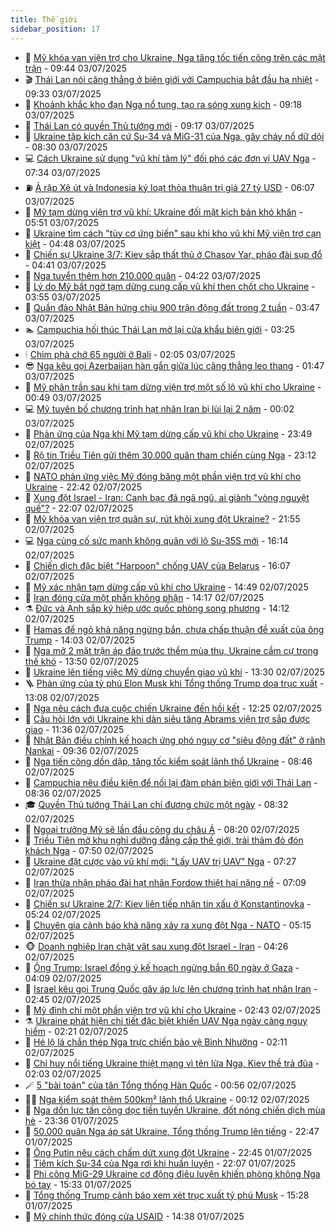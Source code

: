 ```yaml
---
title: Thế giới
sidebar_position: 17
---
```


<!-- dantri-the-gioi:START -->
- 🌋 [Mỹ khóa van viện trợ cho Ukraine, Nga tăng tốc tiến công trên các mặt trận](https://dantri.com.vn/the-gioi/my-khoa-van-vien-tro-cho-ukraine-nga-tang-toc-tien-cong-tren-cac-mat-tran-20250703153828259.htm) - 09:44 03/07/2025
- 🎬 [Thái Lan nói căng thẳng ở biên giới với Campuchia bắt đầu hạ nhiệt](https://dantri.com.vn/the-gioi/thai-lan-noi-cang-thang-o-bien-gioi-voi-campuchia-bat-dau-ha-nhiet-20250703163051784.htm) - 09:33 03/07/2025
- 🧰 [Khoảnh khắc kho đạn Nga nổ tung, tạo ra sóng xung kích](https://dantri.com.vn/the-gioi/khoanh-khac-kho-dan-nga-no-tung-tao-ra-song-xung-kich-20250703161600639.htm) - 09:18 03/07/2025
- 🌋 [Thái Lan có quyền Thủ tướng mới](https://dantri.com.vn/the-gioi/thai-lan-co-quyen-thu-tuong-moi-20250703152640562.htm) - 09:17 03/07/2025
- 🗽 [Ukraine tập kích căn cứ Su-34 và MiG-31 của Nga, gây cháy nổ dữ dội](https://dantri.com.vn/the-gioi/ukraine-tap-kich-can-cu-su-34-va-mig-31-cua-nga-gay-chay-no-du-doi-20250703145824519.htm) - 08:30 03/07/2025
- 💻 [Cách Ukraine sử dụng &quot;vũ khí tâm lý&quot; đối phó các đơn vị UAV Nga](https://dantri.com.vn/the-gioi/cach-ukraine-su-dung-vu-khi-tam-ly-doi-pho-cac-don-vi-uav-nga-20250703142201403.htm) - 07:34 03/07/2025
- ⛽️ [Ả rập Xê út và Indonesia ký loạt thỏa thuận trị giá 27 tỷ USD](https://dantri.com.vn/the-gioi/a-rap-xe-ut-va-indonesia-ky-loat-thoa-thuan-tri-gia-27-ty-usd-20250703130632873.htm) - 06:07 03/07/2025
- 🤩 [Mỹ tạm dừng viện trợ vũ khí: Ukraine đối mặt kịch bản khó khăn](https://dantri.com.vn/the-gioi/my-tam-dung-vien-tro-vu-khi-ukraine-doi-mat-kich-ban-kho-khan-20250703105841509.htm) - 05:51 03/07/2025
- 🧐 [Ukraine tìm cách &quot;tùy cơ ứng biến&quot; sau khi kho vũ khí Mỹ viện trợ cạn kiệt](https://dantri.com.vn/the-gioi/ukraine-tim-cach-tuy-co-ung-bien-sau-khi-kho-vu-khi-my-vien-tro-can-kiet-20250703114131292.htm) - 04:48 03/07/2025
- 🎊 [Chiến sự Ukraine 3/7: Kiev sắp thất thủ ở Chasov Yar, pháo đài sụp đổ](https://dantri.com.vn/the-gioi/chien-su-ukraine-37-kiev-sap-that-thu-o-chasov-yar-phao-dai-sup-do-20250703112730920.htm) - 04:41 03/07/2025
- 📝 [Nga tuyển thêm hơn 210.000 quân](https://dantri.com.vn/the-gioi/nga-tuyen-them-hon-210000-quan-20250703110007644.htm) - 04:22 03/07/2025
- 🤡 [Lý do Mỹ bất ngờ tạm dừng cung cấp vũ khí then chốt cho Ukraine](https://dantri.com.vn/the-gioi/ly-do-my-bat-ngo-tam-dung-cung-cap-vu-khi-then-chot-cho-ukraine-20250703105337448.htm) - 03:55 03/07/2025
- 🥷 [Quần đảo Nhật Bản hứng chịu 900 trận động đất trong 2 tuần](https://dantri.com.vn/the-gioi/quan-dao-nhat-ban-hung-chiu-900-tran-dong-dat-trong-2-tuan-20250703104037030.htm) - 03:47 03/07/2025
- 🏊 [Campuchia hối thúc Thái Lan mở lại cửa khẩu biên giới](https://dantri.com.vn/the-gioi/campuchia-hoi-thuc-thai-lan-mo-lai-cua-khau-bien-gioi-20250703095612055.htm) - 03:25 03/07/2025
- 🕯 [Chìm phà chở 65 người ở Bali](https://dantri.com.vn/the-gioi/chim-pha-cho-65-nguoi-o-bali-20250703085136072.htm) - 02:05 03/07/2025
- 😎 [Nga kêu gọi Azerbaijan hàn gắn giữa lúc căng thẳng leo thang](https://dantri.com.vn/the-gioi/nga-keu-goi-azerbaijan-han-gan-giua-luc-cang-thang-leo-thang-20250702215039417.htm) - 01:47 03/07/2025
- 🌈 [Mỹ phân trần sau khi tạm dừng viện trợ một số lô vũ khí cho Ukraine](https://dantri.com.vn/the-gioi/my-phan-tran-sau-khi-tam-dung-vien-tro-mot-so-lo-vu-khi-cho-ukraine-20250703073804938.htm) - 00:49 03/07/2025
- 💻 [Mỹ tuyên bố chương trình hạt nhân Iran bị lùi lại 2 năm](https://dantri.com.vn/the-gioi/my-tuyen-bo-chuong-trinh-hat-nhan-iran-bi-lui-lai-2-nam-20250703065459098.htm) - 00:02 03/07/2025
- 🤖 [Phản ứng của Nga khi Mỹ tạm dừng cấp vũ khí cho Ukraine](https://dantri.com.vn/the-gioi/phan-ung-cua-nga-khi-my-tam-dung-cap-vu-khi-cho-ukraine-20250703063438112.htm) - 23:49 02/07/2025
- 🦏 [Rộ tin Triều Tiên gửi thêm 30.000 quân tham chiến cùng Nga](https://dantri.com.vn/the-gioi/ro-tin-trieu-tien-gui-them-30000-quan-tham-chien-cung-nga-20250702211258910.htm) - 23:12 02/07/2025
- 🌁 [NATO phản ứng việc Mỹ đóng băng một phần viện trợ vũ khí cho Ukraine](https://dantri.com.vn/the-gioi/nato-phan-ung-viec-my-dong-bang-mot-phan-vien-tro-vu-khi-cho-ukraine-20250703053327380.htm) - 22:42 02/07/2025
- 🐘 [Xung đột Israel - Iran: Canh bạc đã ngã ngũ, ai giành &quot;vòng nguyệt quế&quot;?](https://dantri.com.vn/the-gioi/xung-dot-israel-iran-canh-bac-da-nga-ngu-ai-gianh-vong-nguyet-que-20250630153337050.htm) - 22:07 02/07/2025
- 🥷 [Mỹ khóa van viện trợ quân sự, rút khỏi xung đột Ukraine?](https://dantri.com.vn/the-gioi/my-khoa-van-vien-tro-quan-su-rut-khoi-xung-dot-ukraine-20250703005246094.htm) - 21:55 02/07/2025
- 💻 [Nga củng cố sức mạnh không quân với lô Su-35S mới](https://dantri.com.vn/the-gioi/nga-cung-co-suc-manh-khong-quan-voi-lo-su-35s-moi-20250702231401638.htm) - 16:14 02/07/2025
- 🎡 [Chiến dịch đặc biệt &quot;Harpoon&quot; chống UAV của Belarus](https://dantri.com.vn/the-gioi/chien-dich-dac-biet-harpoon-chong-uav-cua-belarus-20250702230426617.htm) - 16:07 02/07/2025
- 🧰 [Mỹ xác nhận tạm dừng cấp vũ khí cho Ukraine](https://dantri.com.vn/the-gioi/my-xac-nhan-tam-dung-cap-vu-khi-cho-ukraine-20250702214617385.htm) - 14:49 02/07/2025
- 🥸 [Iran đóng cửa một phần không phận](https://dantri.com.vn/the-gioi/iran-dong-cua-mot-phan-khong-phan-20250702210743974.htm) - 14:17 02/07/2025
- ⚗️ [Đức và Anh sắp ký hiệp ước quốc phòng song phương](https://dantri.com.vn/the-gioi/duc-va-anh-sap-ky-hiep-uoc-quoc-phong-song-phuong-20250702211223492.htm) - 14:12 02/07/2025
- 🌮 [Hamas để ngỏ khả năng ngừng bắn, chưa chấp thuận đề xuất của ông Trump](https://dantri.com.vn/the-gioi/hamas-de-ngo-kha-nang-ngung-ban-chua-chap-thuan-de-xuat-cua-ong-trump-20250702210352272.htm) - 14:03 02/07/2025
- 🎃 [Nga mở 2 mặt trận áp đảo trước thềm mùa thu, Ukraine cầm cự trong thế khó](https://dantri.com.vn/the-gioi/nga-mo-2-mat-tran-ap-dao-truoc-them-mua-thu-ukraine-cam-cu-trong-the-kho-20250702205007370.htm) - 13:50 02/07/2025
- 💫 [Ukraine lên tiếng việc Mỹ dừng chuyển giao vũ khí](https://dantri.com.vn/the-gioi/ukraine-len-tieng-viec-my-dung-chuyen-giao-vu-khi-20250702194534760.htm) - 13:30 02/07/2025
- 🪜 [Phản ứng của tỷ phú Elon Musk khi Tổng thống Trump dọa trục xuất](https://dantri.com.vn/the-gioi/phan-ung-cua-ty-phu-elon-musk-khi-tong-thong-trump-doa-truc-xuat-20250702200133557.htm) - 13:08 02/07/2025
- 🌋 [Nga nêu cách đưa cuộc chiến Ukraine đến hồi kết](https://dantri.com.vn/the-gioi/nga-neu-cach-dua-cuoc-chien-ukraine-den-hoi-ket-20250702192034844.htm) - 12:25 02/07/2025
- 🦏 [Câu hỏi lớn với Ukraine khi dàn siêu tăng Abrams viện trợ sắp được giao](https://dantri.com.vn/the-gioi/cau-hoi-lon-voi-ukraine-khi-dan-sieu-tang-abrams-vien-tro-sap-duoc-giao-20250702171705453.htm) - 11:36 02/07/2025
- 👀 [Nhật Bản điều chỉnh kế hoạch ứng phó nguy cơ &quot;siêu động đất&quot; ở rãnh Nankai](https://dantri.com.vn/the-gioi/nhat-ban-dieu-chinh-ke-hoach-ung-pho-nguy-co-sieu-dong-dat-o-ranh-nankai-20250702153550910.htm) - 09:36 02/07/2025
- 🧰 [Nga tiến công dồn dập, tăng tốc kiểm soát lãnh thổ Ukraine](https://dantri.com.vn/the-gioi/nga-tien-cong-don-dap-tang-toc-kiem-soat-lanh-tho-ukraine-20250702154522556.htm) - 08:46 02/07/2025
- 🚀 [Campuchia nêu điều kiện để nối lại đàm phán biên giới với Thái Lan](https://dantri.com.vn/the-gioi/campuchia-neu-dieu-kien-de-noi-lai-dam-phan-bien-gioi-voi-thai-lan-20250702152829094.htm) - 08:36 02/07/2025
- 🎓 [Quyền Thủ tướng Thái Lan chỉ đương chức một ngày](https://dantri.com.vn/the-gioi/quyen-thu-tuong-thai-lan-chi-duong-chuc-mot-ngay-20250702150303319.htm) - 08:32 02/07/2025
- 🥸 [Ngoại trưởng Mỹ sẽ lần đầu công du châu Á](https://dantri.com.vn/the-gioi/ngoai-truong-my-se-lan-dau-cong-du-chau-a-20250702145125366.htm) - 08:20 02/07/2025
- 🦅 [Triều Tiên mở khu nghỉ dưỡng đẳng cấp thế giới, trải thảm đỏ đón khách Nga](https://dantri.com.vn/the-gioi/trieu-tien-mo-khu-nghi-duong-dang-cap-the-gioi-trai-tham-do-don-khach-nga-20250702144010151.htm) - 07:50 02/07/2025
- 🤭 [Ukraine đặt cược vào vũ khí mới: &quot;Lấy UAV trị UAV&quot; Nga](https://dantri.com.vn/the-gioi/ukraine-dat-cuoc-vao-vu-khi-moi-lay-uav-tri-uav-nga-20250702142339223.htm) - 07:27 02/07/2025
- 🤖 [Iran thừa nhận pháo đài hạt nhân Fordow thiệt hại nặng nề](https://dantri.com.vn/the-gioi/iran-thua-nhan-phao-dai-hat-nhan-fordow-thiet-hai-nang-ne-20250702140400570.htm) - 07:09 02/07/2025
- 🐲 [Chiến sự Ukraine 2/7: Kiev liên tiếp nhận tin xấu ở Konstantinovka](https://dantri.com.vn/the-gioi/chien-su-ukraine-27-kiev-lien-tiep-nhan-tin-xau-o-konstantinovka-20250702121814222.htm) - 05:24 02/07/2025
- 🫣 [Chuyên gia cảnh báo khả năng xảy ra xung đột Nga - NATO](https://dantri.com.vn/the-gioi/chuyen-gia-canh-bao-kha-nang-xay-ra-xung-dot-nga-nato-20250702102109858.htm) - 05:15 02/07/2025
- 🐵 [Doanh nghiệp Iran chật vật sau xung đột Israel - Iran](https://dantri.com.vn/the-gioi/doanh-nghiep-iran-chat-vat-sau-xung-dot-israel-iran-20250702112609759.htm) - 04:26 02/07/2025
- 🫶 [Ông Trump: Israel đồng ý kế hoạch ngừng bắn 60 ngày ở Gaza](https://dantri.com.vn/the-gioi/ong-trump-israel-dong-y-ke-hoach-ngung-ban-60-ngay-o-gaza-20250702110901944.htm) - 04:09 02/07/2025
- 💃 [Israel kêu gọi Trung Quốc gây áp lực lên chương trình hạt nhân Iran](https://dantri.com.vn/the-gioi/israel-keu-goi-trung-quoc-gay-ap-luc-len-chuong-trinh-hat-nhan-iran-20250702092006348.htm) - 02:45 02/07/2025
- 💫 [Mỹ đình chỉ một phần viện trợ vũ khí cho Ukraine](https://dantri.com.vn/the-gioi/my-dinh-chi-mot-phan-vien-tro-vu-khi-cho-ukraine-20250702081441375.htm) - 02:43 02/07/2025
- ⚗️ [Ukraine phát hiện chi tiết đặc biệt khiến UAV Nga ngày càng nguy hiểm](https://dantri.com.vn/the-gioi/ukraine-phat-hien-chi-tiet-dac-biet-khien-uav-nga-ngay-cang-nguy-hiem-20250702090335151.htm) - 02:21 02/07/2025
- 🥷 [Hé lộ lá chắn thép Nga trực chiến bảo vệ Bình Nhưỡng](https://dantri.com.vn/the-gioi/he-lo-la-chan-thep-nga-truc-chien-bao-ve-binh-nhuong-20250702081252303.htm) - 02:11 02/07/2025
- 🥸 [Chỉ huy nổi tiếng Ukraine thiệt mạng vì tên lửa Nga, Kiev thề trả đũa](https://dantri.com.vn/the-gioi/chi-huy-noi-tieng-ukraine-thiet-mang-vi-ten-lua-nga-kiev-the-tra-dua-20250702080123896.htm) - 02:03 02/07/2025
- 🪄 [5 &quot;bài toán&quot; của tân Tổng thống Hàn Quốc](https://dantri.com.vn/the-gioi/5-bai-toan-cua-tan-tong-thong-han-quoc-20250701174950692.htm) - 00:56 02/07/2025
- 🧑‍💻 [Nga kiểm soát thêm 500km² lãnh thổ Ukraine](https://dantri.com.vn/the-gioi/nga-kiem-soat-them-500km-lanh-tho-ukraine-20250702065132417.htm) - 00:12 02/07/2025
- 🤭 [Nga dồn lực tấn công dọc tiền tuyến Ukraine, đốt nóng chiến dịch mùa hè](https://dantri.com.vn/the-gioi/nga-don-luc-tan-cong-doc-tien-tuyen-ukraine-dot-nong-chien-dich-mua-he-20250702062948009.htm) - 23:36 01/07/2025
- 🗽 [50.000 quân Nga áp sát Ukraine, Tổng thống Trump lên tiếng](https://dantri.com.vn/the-gioi/50000-quan-nga-ap-sat-ukraine-tong-thong-trump-len-tieng-20250702053829666.htm) - 22:47 01/07/2025
- 🤖 [Ông Putin nêu cách chấm dứt xung đột Ukraine](https://dantri.com.vn/the-gioi/ong-putin-neu-cach-cham-dut-xung-dot-ukraine-20250702054222827.htm) - 22:45 01/07/2025
- 🌈 [Tiêm kích Su-34 của Nga rơi khi huấn luyện](https://dantri.com.vn/the-gioi/tiem-kich-su-34-cua-nga-roi-khi-huan-luyen-20250702050324559.htm) - 22:07 01/07/2025
- 🤩 [Phi công MiG-29 Ukraine cơ động điêu luyện khiến phòng không Nga bó tay](https://dantri.com.vn/the-gioi/phi-cong-mig-29-ukraine-co-dong-dieu-luyen-khien-phong-khong-nga-bo-tay-20250701172022226.htm) - 15:33 01/07/2025
- 🤗 [Tổng thống Trump cảnh báo xem xét trục xuất tỷ phú Musk](https://dantri.com.vn/the-gioi/tong-thong-trump-canh-bao-xem-xet-truc-xuat-ty-phu-musk-20250701222230288.htm) - 15:28 01/07/2025
- 🙉 [Mỹ chính thức đóng cửa USAID](https://dantri.com.vn/the-gioi/my-chinh-thuc-dong-cua-usaid-20250701213239302.htm) - 14:38 01/07/2025<!-- dantri-the-gioi:END -->
